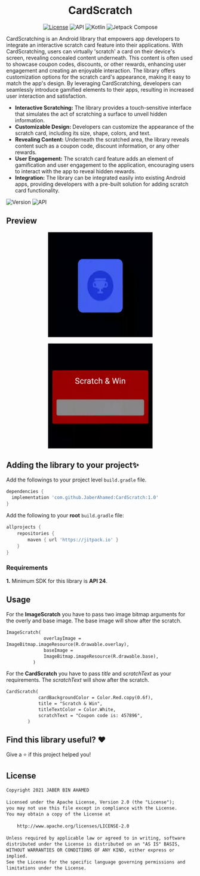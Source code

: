<h1 align="center">CardScratch</h1>

<p align="center">
  <a href="https://opensource.org/licenses/Apache-2.0"><img alt="License" src="https://img.shields.io/badge/License-Apache%202.0-blue.svg"/></a>
  <img alt="API" src="https://img.shields.io/badge/Api%2024+-50f270?logo=android&logoColor=black&style=for-the-badge"/></a>
  <img alt="Kotlin" src="https://img.shields.io/badge/Kotlin-a503fc?logo=kotlin&logoColor=white&style=for-the-badge"/></a>
  <img alt="Jetpack Compose" src="https://img.shields.io/static/v1?style=for-the-badge&message=Jetpack+Compose&color=4285F4&logo=Jetpack+Compose&logoColor=FFFFFF&label="/></a>


CardScratching is an Android library that empowers app developers to integrate an interactive scratch card feature into their applications. With CardScratching, users can virtually 'scratch' a card on their device's screen, revealing concealed content underneath. This content is often used to showcase coupon codes, discounts, or other rewards, enhancing user engagement and creating an enjoyable interaction. The library offers customization options for the scratch card's appearance, making it easy to match the app's design. By leveraging CardScratching, developers can seamlessly introduce gamified elements to their apps, resulting in increased user interaction and satisfaction.

- **Interactive Scratching:** The library provides a touch-sensitive interface that simulates the act of scratching a surface to unveil hidden information.
- **Customizable Design:** Developers can customize the appearance of the scratch card, including its size, shape, colors, and text.
- **Revealing Content:** Underneath the scratched area, the library reveals content such as a coupon code, discount information, or any other rewards.
- **User Engagement:** The scratch card feature adds an element of gamification and user engagement to the application, encouraging users to interact with the app to reveal hidden rewards.
- **Integration:** The library can be integrated easily into existing Android apps, providing developers with a pre-built solution for adding scratch card functionality.



![Version](https://img.shields.io/badge/version-1.0-blue)
![API](https://img.shields.io/badge/Api-24+-yellow)

## Preview

<p align="center">
<img src="assets/card.gif" width="280"/>
</p>


<p align="center">
<img src="assets/scratch.gif" width="280"/>
</p>

## Adding the library to your project✨
Add the followings to your project level `build.gradle` file.
```groovy
dependencies {
  implementation 'com.github.JaberAhamed:CardScratch:1.0'
}
```

Add the following to your **root** `build.gradle` file:
```gradle
allprojects {
	repositories {
		maven { url 'https://jitpack.io' }
	}
}
```


### Requirements

**1.** Minimum SDK for this library is **API 24**.

## Usage
For the **ImageScratch** you have to pass two image bitmap arguments for the overly and base image. The base image will show after the scratch.
```
ImageScratch(
              overlayImage = ImageBitmap.imageResource(R.drawable.overlay),
              baseImage =
              ImageBitmap.imageResource(R.drawable.base),
          )
```

For the **CardScratch** you have to pass *title* and *scratchText* as your requirements. The *scratchText* will show after the scratch.

```
CardScratch(
            cardBackgroundColor = Color.Red.copy(0.6f),
            title = "Scratch & Win",
            titleTextColor = Color.White,
            scratchText = "Coupon code is: 457896",
        )
```

## Find this library useful? ❤️

Give a ⭐️ if this project helped you!



## License

```
Copyright 2021 JABER BIN AHAMED

Licensed under the Apache License, Version 2.0 (the "License");
you may not use this file except in compliance with the License.
You may obtain a copy of the License at

    http://www.apache.org/licenses/LICENSE-2.0

Unless required by applicable law or agreed to in writing, software
distributed under the License is distributed on an "AS IS" BASIS,
WITHOUT WARRANTIES OR CONDITIONS OF ANY KIND, either express or implied.
See the License for the specific language governing permissions and
limitations under the License.
```
